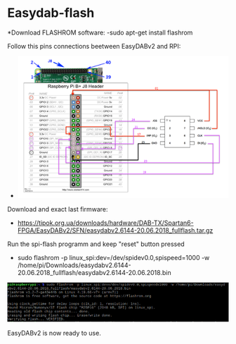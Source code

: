 # Easydab-flash

*Download FLASHROM software:
 -sudo apt-get install flashrom 
 
 Follow this pins connections beetween EasyDABv2 and RPI:
 
 - ![Screenshot of a logo slide](RPIheader.png) 
 
 Download and exact last firmware:
 - https://tipok.org.ua/downloads/hardware/DAB-TX/Spartan6-FPGA/EasyDABv2/SFN/easydabv2.6144-20.06.2018_fullflash.tar.gz
 
 
 Run the spi-flash programm and keep "reset" button pressed
 
 - sudo flashrom -p linux_spi:dev=/dev/spidev0.0,spispeed=1000 -w /home/pi/Downloads/easydabv2.6144-20.06.2018_fullflash/easydabv2.6144-20.06.2018.bin
 
 ![Screenshot of a logo slide](flash1.png) 
 
 EasyDABv2 is now ready to use.
 
 
